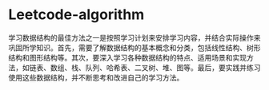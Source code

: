 # Leetcode-algorithm

学习数据结构的最佳方法之一是按照学习计划来安排学习内容，并结合实际操作来巩固所学知识。首先，需要了解数据结构的基本概念和分类，包括线性结构、树形结构和图形结构等。其次，要深入学习各种数据结构的特点、适用场景和实现方法，如链表、数组、栈、队列、哈希表、二叉树、堆、图等。最后，要实践并练习使用这些数据结构，并不断思考和改进自己的学习方法。
